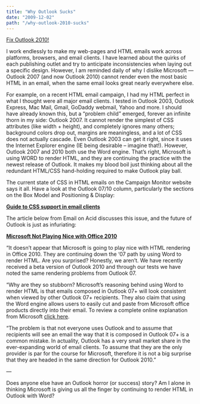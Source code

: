 ```yaml
---
title: "Why Outlook Sucks"
date: "2009-12-02"
path: "/why-outlook-2010-sucks"
---
```


[Fix Outlook 2010!](http://fixoutlook.org "Fix Outlook!")

I work endlessly to make my web-pages and HTML emails work across platforms, browsers, and email clients. I have learned about the quirks of each publishing outlet and try to anticipate inconsistencies when laying out a specific design. However, I am reminded daily of why I dislike Microsoft — Outlook 2007 (and now Outlook 2010) cannot render even the most basic HTML in an email, when the same email looks great nearly everywhere else.

For example, on a recent HTML email campaign, I had my HTML perfect in what I thought were all major email clients. I tested in Outlook 2003, Outlook Express, Mac Mail, Gmail, GoDaddy webmail, Yahoo and more. I should have already known this, but a “problem child” emerged, forever an infinite thorn in my side: Outlook 2007. It cannot render the simplest of CSS attributes (like width + height), and completely ignores many others; background colors drop out, margins are meaningless, and a lot of CSS does not actually cascade. Even Outlook 2003 can get it right, since it uses the Internet Explorer engine (IE being desirable – imagine that!). However, Outlook 2007 and 2010 both use the Word engine. That’s right, Microsoft is using WORD to render HTML, and they are continuing the practice with the newest release of Outlook. It makes my blood boil just thinking about all the redundant HTML/CSS hand-holding required to make Outlook play ball.

The current state of CSS in HTML emails on the Campaign Monitor website says it all. Have a look at the Outlook 07/10 column, particularly the sections on the Box Model and Positioning & Display:

**[Guide to CSS support in email clients](http://www.campaignmonitor.com/css/)**

The article below from Email on Acid discusses this issue, and the future of Outlook is just as infuriating:

**[Microsoft Not Playing Nice with Office 2010](http://www.emailonacid.com/blog/details/C13/12)**

“It doesn’t appear that Microsoft is going to play nice with HTML rendering in Office 2010. They are continuing down the ‘07 path by using Word to render HTML. Are you surprised? Honestly, we aren’t. We have recently received a beta version of Outlook 2010 and through our tests we have noted the same rendering problems from Outlook 07.

“Why are they so stubborn? Microsoft’s reasoning behind using Word to render HTML is that emails composed in Outlook 07+ will look consistent when viewed by other Outlook 07+ recipients. They also claim that using the Word engine allows users to easily cut and paste from Microsoft office products directly into their email. To review a complete online explanation from Microsoft [click here](http://office.microsoft.com/en-us/outlook/HA102109301033.aspx).

“The problem is that not everyone uses Outlook and to assume that recipients will see an email the way that it is composed in Outlook 07+ is a common mistake. In actuality, Outlook has a very small market share in the ever-expanding world of email clients. To assume that they are the only provider is par for the course for Microsoft, therefore it is not a big surprise that they are headed in the same direction for Outlook 2010.”

—

Does anyone else have an Outlook horror (or success) story? Am I alone in thinking Microsoft is giving us all the finger by continuing to render HTML in Outlook with Word?
